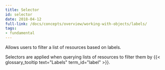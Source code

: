 ```yaml
---
title: Selector
id: selector
date: 2018-04-12
full-link: /docs/concepts/overview/working-with-objects/labels/
tags:
- fundamental 
---
```

 Allows users to filter a list of resources based on labels.

<!--more--> 

Selectors are applied when querying lists of resources to filter them by {{< glossary_tooltip text="Labels" term_id="label" >}}.

